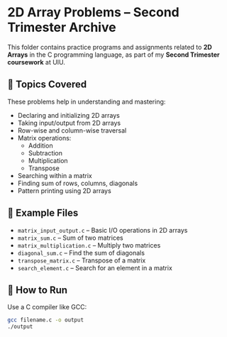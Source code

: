 # 2D Array Problems – Second Trimester Archive

This folder contains practice programs and assignments related to **2D Arrays** in the C programming language, as part of my **Second Trimester coursework** at UIU.

## 🧠 Topics Covered

These problems help in understanding and mastering:

- Declaring and initializing 2D arrays
- Taking input/output from 2D arrays
- Row-wise and column-wise traversal
- Matrix operations:
  - Addition
  - Subtraction
  - Multiplication
  - Transpose
- Searching within a matrix
- Finding sum of rows, columns, diagonals
- Pattern printing using 2D arrays

## 📁 Example Files

- `matrix_input_output.c` – Basic I/O operations in 2D arrays
- `matrix_sum.c` – Sum of two matrices
- `matrix_multiplication.c` – Multiply two matrices
- `diagonal_sum.c` – Find the sum of diagonals
- `transpose_matrix.c` – Transpose of a matrix
- `search_element.c` – Search for an element in a matrix

## 🚀 How to Run

Use a C compiler like GCC:

```bash
gcc filename.c -o output
./output

